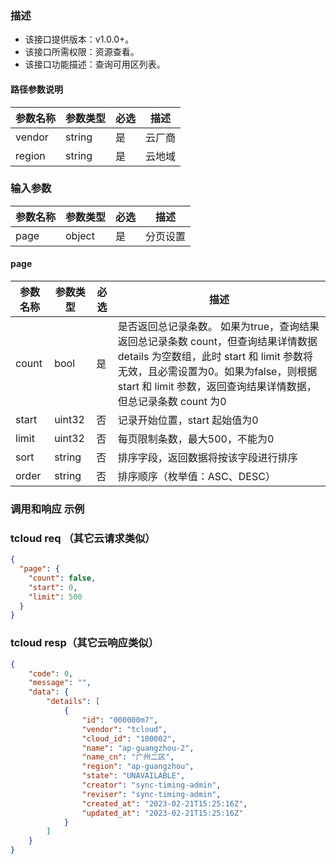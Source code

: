 ### 描述

- 该接口提供版本：v1.0.0+。
- 该接口所需权限：资源查看。
- 该接口功能描述：查询可用区列表。

#### 路径参数说明
| 参数名称          | 参数类型                           | 必选 | 描述                                                      |
| ----------------- | ------------------------------- | ---- | -------------------------------------------------------- |
| vendor | string | 是 | 云厂商 |
| region | string | 是 | 云地域 |

### 输入参数

| 参数名称   | 参数类型   | 必选  | 描述     |
|--------|--------|-----|--------|
| page   | object | 是   | 分页设置   |

#### page

| 参数名称  | 参数类型   | 必选  | 描述                                                                                                                                                  |
|-------|--------|-----|-----------------------------------------------------------------------------------------------------------------------------------------------------|
| count | bool   | 是   | 是否返回总记录条数。 如果为true，查询结果返回总记录条数 count，但查询结果详情数据 details 为空数组，此时 start 和 limit 参数将无效，且必需设置为0。如果为false，则根据 start 和 limit 参数，返回查询结果详情数据，但总记录条数 count 为0 |
| start | uint32 | 否   | 记录开始位置，start 起始值为0                                                                                                                                  |
| limit | uint32 | 否   | 每页限制条数，最大500，不能为0                                                                                                                                   |
| sort  | string | 否   | 排序字段，返回数据将按该字段进行排序                                                                                                                                  |
| order | string | 否   | 排序顺序（枚举值：ASC、DESC）                                               

### 调用和响应 示例

### tcloud req （其它云请求类似）
```json 
{
  "page": {
    "count": false,
    "start": 0,
    "limit": 500
  }
}
```

### tcloud resp（其它云响应类似）
```json 
{
    "code": 0,
    "message": "",
    "data": {
        "details": [
            {
                "id": "000000m7",
                "vendor": "tcloud",
                "cloud_id": "100002",
                "name": "ap-guangzhou-2",
                "name_cn": "广州二区",
                "region": "ap-guangzhou",
                "state": "UNAVAILABLE",
                "creator": "sync-timing-admin",
                "reviser": "sync-timing-admin",
                "created_at": "2023-02-21T15:25:16Z",
                "updated_at": "2023-02-21T15:25:16Z"
            }
        ]
    }
}
```